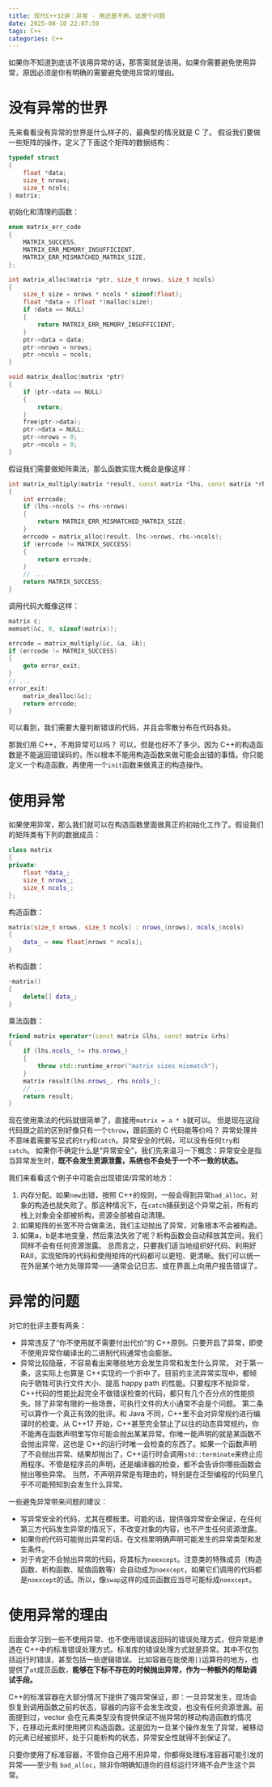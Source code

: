 ```yaml
---
title: 现代C++32讲：异常 - 用还是不用，这是个问题
date: 2025-08-10 22:07:59
tags: C++
categories: C++
---
```


如果你不知道到底该不该用异常的话，那答案就是该用。如果你需要避免使用异常，原因必须是你有明确的需要避免使用异常的理由。

# 没有异常的世界
先来看看没有异常的世界是什么样子的，最典型的情况就是 C 了。
假设我们要做一些矩阵的操作，定义了下面这个矩阵的数据结构：
```cpp
typedef struct
{
    float *data;
    size_t nrows;
    size_t ncols;
} matrix;
```
初始化和清理的函数：
```cpp
enum matrix_err_code
{
    MATRIX_SUCCESS,
    MATRIX_ERR_MEMORY_INSUFFICIENT,
    MATRIX_ERR_MISMATCHED_MATRIX_SIZE,
};

int matrix_alloc(matrix *ptr, size_t nrows, size_t ncols)
{
    size_t size = nrows * ncols * sizeof(float);
    float *data = (float *)malloc(size);
    if (data == NULL)
    {
        return MATRIX_ERR_MEMORY_INSUFFICIENT;
    }
    ptr->data = data;
    ptr->nrows = nrows;
    ptr->ncols = ncols;
}

void matrix_dealloc(matrix *ptr)
{
    if (ptr->data == NULL)
    {
        return;
    }
    free(ptr->data);
    ptr->data = NULL;
    ptr->nrows = 0;
    ptr->ncols = 0;
}
```
假设我们需要做矩阵乘法，那么函数实现大概会是像这样：
```cpp
int matrix_multiply(matrix *result, const matrix *lhs, const matrix *rhs)
{
    int errcode;
    if (lhs->ncols != rhs->nrows)
    {
        return MATRIX_ERR_MISMATCHED_MATRIX_SIZE;
    }
    errcode = matrix_alloc(result, lhs->nrows, rhs->ncols);
    if (errcode != MATRIX_SUCCESS)
    {
        return errcode;
    }
    // ...
    return MATRIX_SUCCESS;
}
```
调用代码大概像这样：
```cpp
matrix c;
memset(&c, 0, sizeof(matrix));

errcode = matrix_multiply(&c, &a, &b);
if (errcode != MATRIX_SUCCESS)
{
    goto error_exit;
}
// ...
error_exit:
    matrix_dealloc(&c);
    return errcode;
}
```
可以看到，我们需要大量判断错误的代码，并且会零散分布在代码各处。

那我们用 C++，不用异常可以吗？
可以，但是也好不了多少。因为 C++的构造函数是不能返回错误码的，所以根本不能用构造函数来做可能会出错的事情。你只能定义一个构造函数，再使用一个`init`函数来做真正的构造操作。

# 使用异常
如果使用异常，那么我们就可以在构造函数里面做真正的初始化工作了。假设我们的矩阵类有下列的数据成员：
```cpp
class matrix
{
private:
    float *data_;
    size_t nrows_;
    size_t ncols_;
};
```
构造函数：
```cpp
matrix(size_t nrows, size_t ncols) : nrows_(nrows), ncols_(ncols)
{
    data_ = new float[nrows * ncols];
}
```
析构函数：
```cpp
~matrix()
{
    delete[] data_;
}
```
乘法函数：
```cpp
friend matrix operator*(const matrix &lhs, const matrix &rhs)
{
    if (lhs.ncols_ != rhs.nrows_)
    {
        throw std::runtime_error("matrix sizes mismatch");
    }
    matrix result(lhs.nrows_, rhs.ncols_);
    // ...
    return result;
}
```
现在使用乘法的代码就很简单了，直接用`matrix = a * b`就可以。
但是现在这段代码跟之前的区别好像只有一个`throw`，跟前面的 C 代码能等价吗？
异常处理并不意味着需要写显式的`try`和`catch`。异常安全的代码，可以没有任何`try`和`catch`。
如果你不确定什么是“异常安全”，我们先来温习一下概念：异常安全是指当异常发生时，**既不会发生资源泄露，系统也不会处于一个不一致的状态。**

我们来看看这个例子中可能会出现错误/异常的地方：
1. 内存分配。如果`new`出错，按照 C++的规则，一般会得到异常`bad_alloc`，对象的构造也就失败了。那这种情况下，在`catch`捕获到这个异常之前，所有的栈上对象会全部被析构，资源全部被自动清理。
2. 如果矩阵的长宽不符合做乘法，我们主动抛出了异常，对象根本不会被构造。
3. 如果a，b是本地变量，然后乘法失败了呢？析构函数会自动释放其空间，我们同样不会有任何资源泄露。
总而言之，只要我们适当地组织好代码、利用好 RAII，实现矩阵的代码和使用矩阵的代码都可以更短、更清晰。我们可以统一在外层某个地方处理异常——通常会记日志、或在界面上向用户报告错误了。

# 异常的问题
对它的批评主要有两条：
- 异常违反了“你不使用就不需要付出代价”的 C++原则。只要开启了异常，即使不使用异常你编译出的二进制代码通常也会膨胀。
- 异常比较隐蔽，不容易看出来哪些地方会发生异常和发生什么异常。
对于第一条，这实际上也算是 C++实现的一个折中了。目前的主流异常实现中，都倾向于牺牲可执行文件大小、提高 happy path 的性能。只要程序不抛异常，C++代码的性能比起完全不做错误检查的代码，都只有几个百分点的性能损失。除了非常有限的一些场景，可执行文件的大小通常不会是个问题。
第二条可以算作一个真正有效的批评。和 Java 不同，C++里不会对异常规约进行编译时的检查。从 C++17 开始，C++甚至完全禁止了以往的动态异常规约，你不能再在函数声明里写你可能会抛出某某异常。你唯一能声明的就是某函数不会抛出异常，这也是 C++的运行时唯一会检查的东西了。如果一个函数声明了不会抛出异常、结果却抛出了，C++运行时会调用`std::terminate`来终止应用程序。不管是程序员的声明，还是编译器的检查，都不会告诉你哪些函数会抛出哪些异常。
当然，不声明异常是有理由的，特别是在泛型编程的代码里几乎不可能预知到会发生什么异常。

一些避免异常带来问题的建议：
- 写异常安全的代码，尤其在模板里。可能的话，提供强异常安全保证，在任何第三方代码发生异常的情况下，不改变对象的内容，也不产生任何资源泄露。
- 如果你的代码可能抛出异常的话，在文档里明确声明可能发生的异常类型和发生条件。
- 对于肯定不会抛出异常的代码，将其标为`noexcept`。注意类的特殊成员（构造函数、析构函数、赋值函数等）会自动成为`noexcept`，如果它们调用的代码都是`noexcept`的话。所以，像`swap`这样的成员函数应当尽可能标成`noexcept`。

# 使用异常的理由
后面会学习到一些不使用异常、也不使用错误返回码的错误处理方式，但异常是渗透在 C++中的标准错误处理方式。标准库的错误处理方式就是异常。其中不仅包括运行时错误，甚至包括一些逻辑错误。
比如容器在能使用`[]`运算符的地方，也提供了`at`成员函数，**能够在下标不存在的时候抛出异常，作为一种额外的帮助调试手段。**

C++的标准容器在大部分情况下提供了强异常保证，即：一旦异常发生，现场会恢复到调用函数之前的状态，容器的内容不会发生改变，也没有任何资源泄漏。前面提到过，vector 会在元素类型没有提供保证不抛异常的移动构造函数的情况下，在移动元素时使用拷贝构造函数。这是因为一旦某个操作发生了异常，被移动的元素已经被损坏，处于只能析构的状态，异常安全性就得不到保证了。

只要你使用了标准容器，不管你自己用不用异常，你都得处理标准容器可能引发的异常——至少有 `bad_alloc`，除非你明确知道你的目标运行环境不会产生这个异常。
